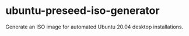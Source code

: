 # ubuntu-preseed-iso-generator
Generate an ISO image for automated Ubuntu 20.04 desktop installations.
